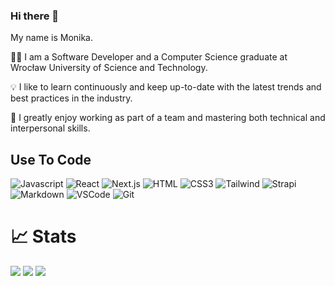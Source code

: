 ### Hi there 👋

My name is Monika. 

👩‍💻 I am a Software Developer and a Computer Science graduate at Wrocław University of Science and Technology.

💡 I like to learn continuously and keep up-to-date with the latest trends and best practices in the
industry. 

🤝 I greatly enjoy working as part of a team and mastering both technical and
interpersonal skills.


## Use To Code

![Javascript](https://img.shields.io/badge/Javascript-F0DB4F?style=for-the-badge&labelColor=black&logo=javascript&logoColor=F0DB4F)
![React](https://img.shields.io/badge/-React-61DBFB?style=for-the-badge&labelColor=black&logo=react&logoColor=61DBFB)
![Next.js](https://img.shields.io/badge/next.js-000000?style=for-the-badge&logo=nextdotjs&logoColor=white)
![HTML](https://img.shields.io/badge/HTML5-E34F26?style=for-the-badge&logo=html5&logoColor=white)
![CSS3](https://img.shields.io/badge/CSS3-1572B6?style=for-the-badge&logo=css3&logoColor=white)
![Tailwind](https://img.shields.io/badge/Tailwind_CSS-092749?style=for-the-badge&logo=tailwindcss&logoColor=06B6D4&labelColor=000000)
![Strapi](https://img.shields.io/badge/strapi-2E7EEA?style=for-the-badge&logo=strapi&logoColor=white)
![Markdown](https://img.shields.io/badge/Markdown-000000?style=for-the-badge&logo=markdown&logoColor=white)
![VSCode](https://img.shields.io/badge/Visual_Studio-0078d7?style=for-the-badge&logo=visual%20studio&logoColor=white)
![Git](https://img.shields.io/badge/Git-F05032?style=for-the-badge&logo=git&logoColor=white)

# 📈 Stats

<img
  src="https://github-readme-stats.vercel.app/api?username=MonikaZemankiewicz&count_private=true&show_icons=true&theme=react&hide_border=true"
/>
<img
  src="https://streak-stats.demolab.com?user=MonikaZemankiewicz&show_icons=true&theme=react&hide_border=true"
/>
<img 
  src="http://github-profile-summary-cards.vercel.app/api/cards/profile-details?username=MonikaZemankiewicz&theme=react"
/>
<br/>
